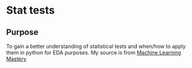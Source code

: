 # Stat tests

## Purpose
To gain a better understanding of statistical tests and when/how to apply them in python for EDA purposes.
My source is from [Machine Learning Mastery](https://machinelearningmastery.com/statistical-hypothesis-tests-in-python-cheat-sheet/)
